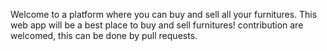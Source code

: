 Welcome to a platform where you can buy and sell all your furnitures. This web app will be a best place to buy and sell furnitures! contribution are welcomed,   this can be done by pull requests.
